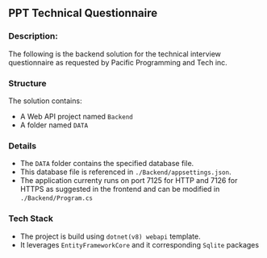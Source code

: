 ## PPT Technical Questionnaire
### Description:
The following is the backend solution for the technical interview questionnaire as requested by Pacific Programming and Tech inc.

### Structure
The solution contains:

- A Web API project named `Backend`
- A folder named `DATA`

### Details

- The `DATA` folder contains the specified database file.
- This database file is referenced in `./Backend/appsettings.json`.
- The application currenty runs on port 7125 for HTTP and 7126 for HTTPS 
  as suggested in the frontend and can be modified in `./Backend/Program.cs`

### Tech Stack

- The project is build using `dotnet(v8) webapi` template.
- It leverages `EntityFrameworkCore` and it corresponding `Sqlite` packages